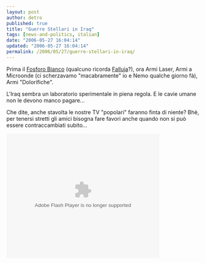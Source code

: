 ```yaml
---
layout: post
author: detro
published: true
title: "Guerre Stellari in Iraq"
tags: [news-and-politics, italian]
date: "2006-05-27 16:04:14"
updated: "2006-05-27 16:04:14"
permalink: /2006/05/27/guerre-stellari-in-iraq/
---
```


Prima il <a href="http://video.google.com/videoplay?docid=4698272380787651168">Fosforo Bianco</a> (qualcuno ricorda <a href="http://video.google.com/videoplay?docid=2312225338266619262">Falluja</a>?), ora Armi Laser, Armi a Microonde (ci scherzavamo "macabramente" io e Nemo qualche giorno fà), Armi "Dolorifiche".

L'Iraq sembra un laboratorio sperimentale in piena regola. E le cavie umane non le devono manco pagare...

Che dite, anche stavolta le nostre TV "popolari" faranno finta di niente? Bhè, per tenersi stretti gli amici bisogna fare favori anche quando non si può essere contraccambiati subito...

<!--more-->
<embed style="width:400px; height:326px;" id="VideoPlayback" align="middle" type="application/x-shockwave-flash" src="http://video.google.com/googleplayer.swf?videoUrl=http%3A%2F%2Fvp.video.google.com%2Fvideodownload%3Fversion%3D0%26secureurl%3DwgAAAG7ggqAHSiJjpW0D3w4aYTUutbQjxog_BQ6G0ZtkIlpMh9_A_86d5ueaPYq1OyRguxK_Xn29XYEFjaVMz26gA20OQJg3EvBP6XCBNvUhTNPbmMjPFNK16lA6CXF7PH15Awzb4cwgoBu1SznLc2PaUPc6HApNLXk6emvxonDuAM_n8w3pGLF563qe7nd9MVP6QjKbWjzfHh50nwdJp3O6KxLlgRxmQwP1n74NYbzGbHoD7s-5uCBhqK4hNwKpa52kobPH-qVKWsMr8sX8Uc1sCbo%26sigh%3D4SlmGjQpp-vhODZgHvm2ywi7-2A%26begin%3D0%26len%3D1380300%26docid%3D-7566076542363239471&thumbnailUrl=http%3A%2F%2Fvideo.google.com%2FThumbnailServer%3Fapp%3Dvss%26contentid%3D8c064c784471fc16%26second%3D5%26itag%3Dw320%26urlcreated%3D1148741760%26sigh%3DMRF4tUNWKXNIi77zV1uylQq-IZA&playerId=-7566076542363239471" allowScriptAccess="sameDomain" quality="best" bgcolor="#ffffff" scale="noScale" wmode="window" salign="TL"  FlashVars="playerMode=embedded"> </embed>
        
